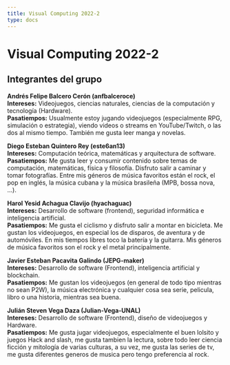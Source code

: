 ```yaml
---
title: Visual Computing 2022-2
type: docs
---
```


# **Visual Computing 2022-2**
## **Integrantes del grupo**

**Andrés Felipe Balcero Cerón (anfbalceroce)**
<br>**Intereses:** Videojuegos, ciencias naturales, ciencias de la computación y tecnología (Hardware).
<br>**Pasatiempos:** Usualmente estoy jugando videojuegos (especialmente RPG, simulación o estrategia), viendo videos o streams en YouTube/Twitch, o las dos al mismo tiempo. También me gusta leer manga y novelas.

**Diego Esteban Quintero Rey (este6an13)**
<br>**Intereses:** Computación teórica, matemáticas y arquitectura de software.
<br>**Pasatiempos:** Me gusta leer y consumir contenido sobre temas de computación, matemáticas, física y filosofía. Disfruto salir a caminar y tomar fotografías. Entre mis géneros de música favoritos están el rock, el pop en inglés, la música cubana y la música brasileña (MPB, bossa nova, ...).

**Harol Yesid Achagua Clavijo (hyachaguac)**
<br>**Intereses:** Desarrollo de software (frontend), seguridad informática e inteligencia artificial.
<br>**Pasatiempos:** Me gusta el ciclismo y disfruto salir a montar en bicicleta. Me gustan los videojuegos, en especial los de disparos, de aventura y de automóviles. En mis tiempos libres toco la batería y la guitarra. Mis géneros de música favoritos son el rock y el metal principalmente.

**Javier Esteban Pacavita Galindo (JEPG-maker)**
<br>**Intereses:** Desarrollo de software (Frontend), inteligencia artificial y blockchain.
<br>**Pasatiempos:** Me gustan los videojuegos (en general de todo tipo mientras no sean P2W), la música electrónica y cualquier cosa sea serie, pelicula, libro o una historia, mientras sea buena.

 **Julián Steven Vega Daza (Julian-Vega-UNAL)**
<br>**Intereses:** Desarrollo de software (Frontend), diseño de videojuegos y Hardware.
<br>**Pasatiempos:** Me gusta jugar videojuegos, especialmente el buen lolsito y juegos Hack and slash, me gusta tambien la lectura, sobre todo leer ciencia ficción y mitología de varias culturas, a su vez, me gusta las series de tv, me gusta diferentes generos de musica pero tengo preferencia al rock.